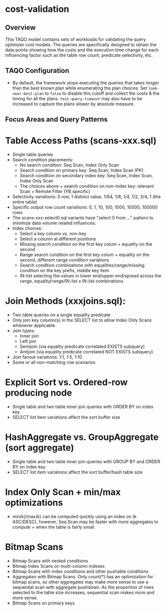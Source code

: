 # cost-validation

## Overview

This TAQO model contains sets of workloads for validating the query optimizer cost models. The queries are specifically designed to obtain the data points showing how the costs and the execution time change for each influencing factor such as the table row count, predicate selectivity, etc.

## TAQO Configuration
* By default, the framework stops executing the queries that takes longer than the best known plan while enumerating the plan choices. Set `look-near-best-plan` to `false` to disable this cutoff and collect the costs & the timing for all the plans. `test-query-timeout` may also have to be increased to capture the plans slower by absolute measure.

## Focus Areas and Query Patterns
# Table Access Paths (scans-xxx.sql)
* Single table queries
* Search condition placements:
  * No search condition: Seq Scan, Index Only Scan
  * Search condition on primary key: Seq Scan, Index Scan (PK)
  * Search condition on secondary index key: Seq Scan, Index Scan, Index Only Scan
  * The choices above + search condition on non-index key: relevant Scan + Remote Filter (YB specific)
* Selectivity variations: 0 row, 1 distinct value, 1/64, 1/8, 1/4, 1/2, 3/4, 1 (the entire table)
* Specific output row count variations: 0, 1, 10, 100, 1000, 10000, 100000 rows
* The scans-xxx-select0.sql variants have "select 0 from ..." pattern to minimize data volume related influences.
* Index choices:
  * Select a key column vs. non-key
  * Select a column at different positions
  * Missing search condition on the first key colum + equality on the second
  * Range search condition on the first key colum + equality on the second, different range condition variations
  * Search condition combinations with equalities/range/missing condition on the key prefix, middle key item
  * IN-list selecting the values in lower end/upper end/spread across the range, equality/range/IN-list x IN-list combinations
# Join Methods (xxxjoins.sql):
* Two table queries on a single equality predicate
* Only join key column(s) in the SELECT list to allow Index Only Scans whenever applicable
* Join types:
  * Inner join
  * Left join
  * Semijoin (via equality predicate correlated EXISTS subquery)
  * Antijoin (via equality predicate correlated NOT EXISTS subquery)
* Join fanout variations: 1:1, 1:5, 1:10
* Some or all non-matching row scenarios

# Explicit Sort vs. Ordered-row producing node
* Single table and two table inner join queries with ORDER BY on index key
* SELECT list item variations affect the sort buffer size

# HashAggregate vs. GroupAggregate (sort aggregate)
* Single table and two table inner join queries with GROUP BY and ORDER BY on index key
* SELECT list item variations affect the sort buffer/hash table size

# Index Only Scan + min/max optimizations
* min(k)/max(k) can be computed quickly using an index on (k ASC/DESC), however, Seq Scan may be faster with more aggregates to compute + when the table is fairly small.

# Bitmap Scans
* Bitmap Scans with nested conditions
* Bitmap Index Scans on multi-column indexes
* Bitmap Scans with index conditions and other pushable conditions
* Aggregates with Bitmap Scans. Only count(*) has an optimization for bitmap scans, so other aggregates may make more sense to use a sequential scan with aggregate pushdown. As the proportion of rows selected to the table size increases, sequential scan makes more and more sense.
* Bitmap Scans on primary keys
